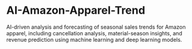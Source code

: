 # AI-Amazon-Apparel-Trend
AI-driven analysis and forecasting of seasonal sales trends for Amazon apparel, including cancellation analysis, material-season insights, and revenue prediction using machine learning and deep learning models.
